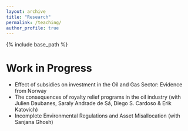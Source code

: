 ```yaml
---
layout: archive
title: "Research"
permalink: /teaching/
author_profile: true
---
```


{% include base_path %}

Work in Progress
======
- Effect of subsidies on investment in the Oil and Gas Sector: Evidence from Norway
- The consequences of royalty relief programs in the oil industry (with Julien Daubanes, Saraly Andrade de Sá, Diego S. Cardoso & Erik Katovich)
- Incomplete Environmental Regulations and Asset Misallocation (with Sanjana Ghosh)
